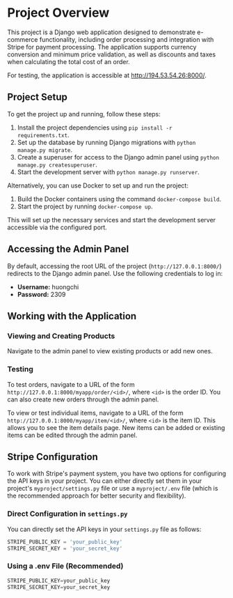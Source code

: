 # Project Overview

This project is a Django web application designed to demonstrate e-commerce functionality, including order processing and integration with Stripe for payment processing. The application supports currency conversion and minimum price validation, as well as discounts and taxes when calculating the total cost of an order.

For testing, the application is accessible at http://194.53.54.26:8000/.

## Project Setup

To get the project up and running, follow these steps:

1. Install the project dependencies using `pip install -r requirements.txt`.
2. Set up the database by running Django migrations with `python manage.py migrate`.
3. Create a superuser for access to the Django admin panel using `python manage.py createsuperuser`.
4. Start the development server with `python manage.py runserver`.

Alternatively, you can use Docker to set up and run the project:

1. Build the Docker containers using the command `docker-compose build`.
2. Start the project by running `docker-compose up`.

This will set up the necessary services and start the development server accessible via the configured port.



## Accessing the Admin Panel

By default, accessing the root URL of the project (`http://127.0.0.1:8000/`) redirects to the Django admin panel. Use the following credentials to log in:

- **Username:** huongchi
- **Password:** 2309

## Working with the Application

### Viewing and Creating Products

Navigate to the admin panel to view existing products or add new ones.

### Testing

To test orders, navigate to a URL of the form `http://127.0.0.1:8000/myapp/order/<id>/`, where `<id>` is the order ID. You can also create new orders through the admin panel.

To view or test individual items, navigate to a URL of the form `http://127.0.0.1:8000/myapp/item/<id>/`, where `<id>` is the item ID. This allows you to see the item details page. New items can be added or existing items can be edited through the admin panel.



## Stripe Configuration

To work with Stripe's payment system, you have two options for configuring the API keys in your project. You can either directly set them in your project's `myproject/settings.py` file or use a `myproject/.env` file (which is the recommended approach for better security and flexibility).

### Direct Configuration in `settings.py`

You can directly set the API keys in your `settings.py` file as follows:

```python
STRIPE_PUBLIC_KEY = 'your_public_key'
STRIPE_SECRET_KEY = 'your_secret_key'
```

### Using a .env File (Recommended)
```python
STRIPE_PUBLIC_KEY=your_public_key
STRIPE_SECRET_KEY=your_secret_key
```

